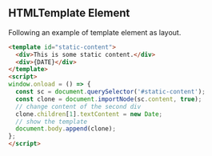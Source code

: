 ## HTMLTemplate Element

<p>Following an example of template element as layout.</p>

```html
<template id="static-content">
  <div>This is some static content.</div>
  <div>{DATE}</div>
</template>
<script>
window.onload = () => {
  const sc = document.querySelector('#static-content');
  const clone = document.importNode(sc.content, true);
  // change content of the second div
  clone.children[1].textContent = new Date;
  // show the template
  document.body.append(clone);
};
</script>
```